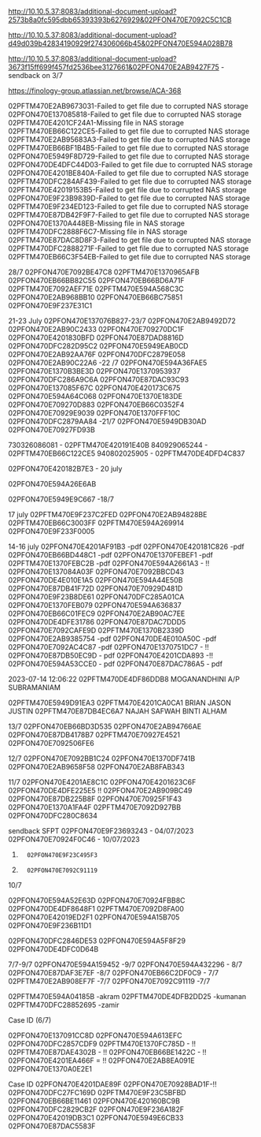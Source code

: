 http://10.10.5.37:8083/additional-document-upload?2573b8a0fc595dbb65393393b6276929&02PFON470E7092C5C1CB

http://10.10.5.37:8083/additional-document-upload?d49d039b42834190929f274306066b45&02PFON470E594A028B78

http://10.10.5.37:8083/additional-document-upload?3673f15ff699f457fd2536bee3127661&02PFON470E2AB9427F75 -sendback on 3/7

https://finology-group.atlassian.net/browse/ACA-368


02PFTM470E2AB9673031-Failed to get file due to corrupted NAS storage
02PFON470E137085818-Failed to get file due to corrupted NAS storage
02PFTM470E4201CF24A1-Missing file in NAS storage 
02PFTM470EB66C122CE5-Failed to get file due to corrupted NAS storage
02PFTM470E2AB95683A3-Failed to get file due to corrupted NAS storage
02PFTM470EB66BF1B4B5-Failed to get file due to corrupted NAS storage
02PFON470E5949F8D729-Failed to get file due to corrupted NAS storage
02PFON470DE4DFC44D03-Failed to get file due to corrupted NAS storage
02PFON470E4201BE840A-Failed to get file due to corrupted NAS storage
02PFTM470DFC284AF439-Failed to get file due to corrupted NAS storage
02PFTM470E42019153B5-Failed to get file due to corrupted NAS storage
02PFON470E9F23B9839D-Failed to get file due to corrupted NAS storage
02PFTM470E9F234ED123-Failed to get file due to corrupted NAS storage
02PFTM470E87DB42F9F7-Failed to get file due to corrupted NAS storage
02PFON470E1370A448EB-Missing file in NAS storage 
02PFTM470DFC2888F6C7-Missing file in NAS storage 
02PFTM470E87DAC8D8F3-Failed to get file due to corrupted NAS storage
02PFTM470DFC2888271F-Failed to get file due to corrupted NAS storage
02PFTM470EB66C3F54EB-Failed to get file due to corrupted NAS storage	




28/7
02PFON470E7092BE47C8
02PFTM470E1370965AFB
02PFON470EB66BB82C55
02PFON470EB66BD6A71F
02PFTM470E7092AEF71E
02PFTM470E594A568C3C
02PFON470E2AB968BB10
02PFON470EB66BC75851
02PFON470E9F237E31C1



21-23 July
02PFON470E137076B827-23/7
02PFON470E2AB9492D72
02PFON470E2AB90C2433
02PFON470E709270DC1F
02PFON470E4201830BFD
02PFON470E87DAD8816D
02PFON470DFC282D95C2
02PFON470E5949EAB0CD
02PFON470E2AB92AA76F
02PFON470DFC2879E058
02PFON470E2AB90C22A6 -22 /7
02PFON470E594A36FAE5
02PFON470E1370B3BE3D
02PFON470E1370953937
02PFON470DFC286A9C6A
02PFON470E87DAC93C93
02PFON470E137085F67C
02PFON470E420173C675
02PFON470E594A64C068
02PFON470E1370E183DE
02PFON470E709270D883
02PFON470EB66C0352F4
02PFON470E70929E9039
02PFON470E1370FFF10C
02PFON470DFC2879AA84 -21/7
02PFON470E5949DB30AD
02PFON470E70927FD93B



730326086081 - 02PFTM470E420191E40B	
840929065244 - 02PFTM470EB66C122CE5	
940802025905 - 02PFTM470DE4DFD4C837

02PFON470E420182B7E3 - 20 july

02PFON470E594A26E6AB

02PFON470E5949E9C667 -18/7

17 july
02PFTM470E9F237C2FED
02PFON470E2AB94828BE
02PFTM470EB66C3003FF
02PFTM470E594A269914
02PFON470E9F233F0005



14-16 july
02PFON470E4201AF91B3 -pdf
02PFON470E420181C826 -pdf
02PFON470EB66BD448C1 -pdf
02PFON470E1370FEBEF1 -pdf
02PFTM470E1370FEBC2B -pdf
02PFON470E594A2661A3 - !!
02PFON470E137084A03F 
02PFON470E7092BBCD43 
02PFON470DE4E010E1A5 
02PFON470E594A44E50B 
02PFON470E87DB41F72D 
02PFON470E70929D481D 
02PFON470E9F23B8DE61 
02PFON470DFC285A01CA 
02PFON470E1370FEB079 
02PFON470E594A636837 
02PFON470EB66C01FEC9 
02PFON470E2AB90AC7EE 
02PFON470DE4DFE31786
02PFON470E87DAC7DDD5
02PFON470E7092CAFE9D
02PFTM470E1370B2339D
02PFON470E2AB9385754 -pdf
02PFON470DE4E010A50C -pdf
02PFON470E7092AC4C87 -pdf
02PFON470E1370751DC7 - !!
02PFON470E87DB50EC9D - pdf
02PFON470E4201CDA893 -!!
02PFON470E594A53CCE0 - pdf
02PFON470E87DAC786A5 - pdf


2023-07-14 12:06:22
02PFTM470DE4DF86DDB8	MOGANANDHINI A/P SUBRAMANIAM	

02PFTM470E5949D91EA3
02PFTM470E4201CA0CA1	BRIAN JASON JUSTIN
02PFTM470E87DB4EC6A7	NAJAH SAFWAH BINTI ALHAM


13/7
02PFON470EB66BD3D535
02PFON470E2AB94766AE
02PFON470E87DB4178B7
02PFTM470E70927E4521
02PFON470E7092506FE6


12/7
02PFON470E7092BB1C24
02PFON470E1370DF741B
02PFON470E2AB9658F58
02PFON470E2AB8FAB343


11/7
02PFON470E4201AE8C1C
02PFON470E4201623C6F
02PFON470DE4DFE225E5 !!
02PFON470E2AB909BC49
02PFON470E87DB225B8F
02PFON470E70925F1F43
02PFON470E1370A1FA4F
02PFTM470E7092D927BB
02PFON470DFC280C8634





sendback SFPT
02PFON470E9F23693243 - 04/07/2023
02PFON470E70924F0C46 - 10/07/2023


1.       02PFON470E9F23C495F3

2.       02PFON470E7092C91119

10/7

02PFON470E594A52E63D
02PFON470E70924FBB8C
02PFON470DE4DF8648F1
02PFTM470E7092D8FA00
02PFON470E42019ED2F1
02PFON470E594A15B705
02PFON470E9F236B11D1



02PFON470DFC2846DE53
02PFON470E594A5F8F29
02PFON470DE4DFC0D64B

7/7-9/7
02PFON470E594A159452 -9/7
02PFON470E594A432296 - 8/7
02PFON470E87DAF3E7EF -8/7
02PFON470EB66C2DF0C9 - 7/7
02PFTM470E2AB908EF7F -7/7
02PFON470E7092C91119 -7/7



02PFTM470E594A04185B -akram
02PFTM470DE4DFB2DD25 -kumanan
02PFTM470DFC28852695 -zamir

Case ID (6/7)

02PFON470E137091CC8D
02PFON470E594A613EFC
02PFON470DFC2857CDF9
02PFTM470E1370FC785D - !!
02PFTM470E87DAE4302B - !!
02PFON470EB66BE1422C - !!
02PFON470E4201EA466F = !!
02PFON470E2AB8EA091E
02PFON470E1370A0E2E1



Case ID
02PFON470E4201DAE89F
02PFON470E70928BAD1F-!!
02PFON470DFC27FC169D
02PFTM470E9F23C5BFBD
02PFON470EB66BE11461
02PFON470E420160BC9B
02PFON470DFC2829CB2F
02PFON470E9F236A182F
02PFON470E42019DB3C1
02PFON470E5949E6CB33
02PFON470E87DAC5583F







